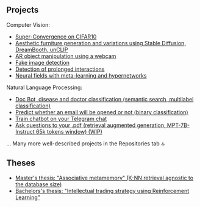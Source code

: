 ## Projects
Computer Vision:
* [Super-Convergence on CIFAR10](https://github.com/vinnik-dmitry07/full-batch)
* [Aesthetic furniture generation and variations using Stable Diffusion, DreamBooth, unCLIP](https://github.com/vinnik-dmitry07/furniture-generation)
* [AR object manipulation using a webcam](https://github.com/vinnik-dmitry07/minimal-hand)
* [Fake image detection](https://github.com/vinnik-dmitry07/fake-image-detection)
* [Detection of prolonged interactions](https://github.com/vinnik-dmitry07/reid-corona-hackathon)
* [Neural fields with meta-learning and hypernetworks](https://github.com/vinnik-dmitry07/sdf)

Natural Language Processing:
* [Doc Bot, disease and doctor classification (semantic search, multilabel classification)](https://github.com/vinnik-dmitry07/doc-hack)
* [Predict whether an email will be opened or not (binary classification)](https://github.com/vinnik-dmitry07/predict-email-opened)
* [Train chatbot on your Telegram chat](https://github.com/vinnik-dmitry07/chatbot)
* [Ask questions to your .pdf (retrieval augmented generation, MPT-7B-Instruct 65k tokens window) (WIP)](https://github.com/vinnik-dmitry07/llm-odqa)
  
... Many more well-described projects in the Repositories tab 🔝

## Theses
* [Master's thesis: "Associative metamemory" (K-NN retrieval agnostic to the database size)](https://github.com/vinnik-dmitry07/marginal-research#masters-thesis-associative-metamemory-in-english-in-ukrainian)
* [Bachelors's thesis: "Intellectual trading strategy using Reinforcement Learning"](https://github.com/vinnik-dmitry07/marginal-research#bachelorss-thesis-intellectual-trading-strategy-using-reinforcement-learning-in-english-in-ukrainian)
